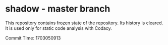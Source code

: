 # shadow - master branch

This repository contains frozen state of the repository.
Its history is cleared. It is used only for static code
analysis with Codacy.

Commit Time: 1703050913